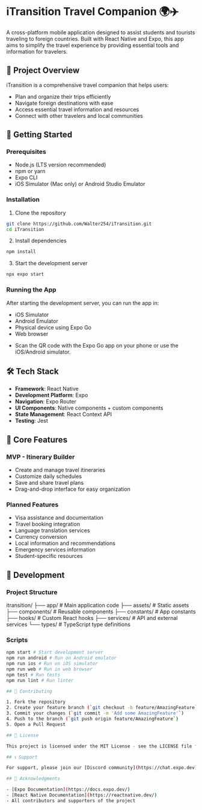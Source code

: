 # iTransition Travel Companion 🌍✈️

A cross-platform mobile application designed to assist students and tourists traveling to foreign countries. Built with React Native and Expo, this app aims to simplify the travel experience by providing essential tools and information for travelers.

## 🎯 Project Overview

iTransition is a comprehensive travel companion that helps users:
- Plan and organize their trips efficiently
- Navigate foreign destinations with ease
- Access essential travel information and resources
- Connect with other travelers and local communities

## 🚀 Getting Started

### Prerequisites

- Node.js (LTS version recommended)
- npm or yarn
- Expo CLI
- iOS Simulator (Mac only) or Android Studio Emulator

### Installation

1. Clone the repository

```bash
git clone https://github.com/Walter254/iTransition.git
cd iTransition
```

2. Install dependencies

```bash
npm install
```

3. Start the development server

```bash
npx expo start
```

### Running the App

After starting the development server, you can run the app in:
- iOS Simulator
- Android Emulator
- Physical device using Expo Go
- Web browser

* Scan the QR code with the Expo Go app on your phone or use the iOS/Android simulator.

## 🛠 Tech Stack

- **Framework**: React Native
- **Development Platform**: Expo
- **Navigation**: Expo Router
- **UI Components**: Native components + custom components
- **State Management**: React Context API
- **Testing**: Jest

## 📱 Core Features

### MVP - Itinerary Builder
- Create and manage travel itineraries
- Customize daily schedules
- Save and share travel plans
- Drag-and-drop interface for easy organization

### Planned Features
- Visa assistance and documentation
- Travel booking integration
- Language translation services
- Currency conversion
- Local information and recommendations
- Emergency services information
- Student-specific resources

## 🔧 Development

### Project Structure

itransition/
├── app/                 # Main application code
├── assets/             # Static assets
├── components/         # Reusable components
├── constants/          # App constants
├── hooks/              # Custom React hooks
├── services/           # API and external services
└── types/              # TypeScript type definitions

### Scripts

``` bash
npm start # Start development server
npm run android # Run on Android emulator
npm run ios # Run on iOS simulator
npm run web # Run in web browser
npm test # Run tests
npm run lint # Run linter

## 🤝 Contributing

1. Fork the repository
2. Create your feature branch (`git checkout -b feature/AmazingFeature`)
3. Commit your changes (`git commit -m 'Add some AmazingFeature'`)
4. Push to the branch (`git push origin feature/AmazingFeature`)
5. Open a Pull Request

## 📄 License

This project is licensed under the MIT License - see the LICENSE file for details.

## 📞 Support

For support, please join our [Discord community](https://chat.expo.dev) or open an issue in the repository.

## 🙏 Acknowledgments

- [Expo Documentation](https://docs.expo.dev/)
- [React Native Documentation](https://reactnative.dev/)
- All contributors and supporters of the project